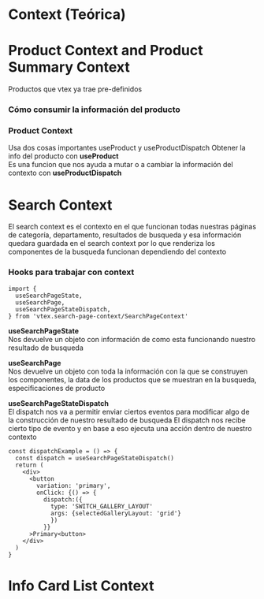 # Context (Teórica)

# Product Context and Product Summary Context
Productos que vtex ya trae pre-definidos 
### Cómo consumir la información del producto
### Product Context
Usa dos cosas importantes useProduct y useProductDispatch
Obtener la info del producto con **useProduct**  
Es una funcion que nos ayuda a mutar o a cambiar la información del contexto con **useProductDispatch**

# Search Context 
El search context es el contexto en el que funcionan todas nuestras páginas de categoría, departamento, resultados de busqueda y esa información quedara guardada en  el search context por lo que renderiza los componentes de la busqueda funcionan dependiendo del contexto 

### Hooks para trabajar con context
```
import {
  useSearchPageState,
  useSearchPage,
  useSearchPageStateDispatch,
} from 'vtex.search-page-context/SearchPageContext'

```
**useSearchPageState**  
Nos devuelve un objeto con información de como esta funcionando nuestro resultado de busqueda 

**useSearchPage**  
Nos devuelve un objeto con toda la información con la que se construyen los componentes, la data de los productos que se muestran en la busqueda, especificaciones de producto

**useSearchPageStateDispatch**  
El dispatch nos va a permitir enviar ciertos eventos para modificar algo de la construcción de nuestro resultado de busqueda
El dispatch nos recibe cierto tipo de evento y en base a eso ejecuta una acción dentro de nuestro contexto

```
const dispatchExample = () => {
  const dispatch = useSearchPageStateDispatch()
  return (
    <div>
      <button
        variation: 'primary',
        onClick: {() => {
          dispatch:({
            type: 'SWITCH_GALLERY_LAYOUT'
            args: {selectedGalleryLayout: 'grid'}
            })
          }} 
      >Primary<button>
    </div>
  )
}
```

# Info Card List Context
